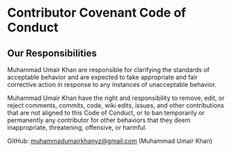 # Contributor Covenant Code of Conduct

## Our Responsibilities

Muhammad Umair Khan are responsible for clarifying the standards of acceptable behavior and are expected to take appropriate and fair corrective action in response to any instances of unacceptable behavior.

Muhammad Umair Khan have the right and responsibility to remove, edit, or reject comments, commits, code, wiki edits, issues, and other contributions that are not aligned to this Code of Conduct, or to ban temporarily or permanently any contributor for other behaviors that they deem inappropriate, threatening, offensive, or harmful.

GitHub:
muhammadumairkhanyz@gmail.com (Muhammad Umair Khan)